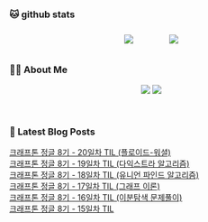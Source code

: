 
###  🐱 github stats  

<div id="main" align="center">
    <img src="https://github-readme-stats.vercel.app/api?username=Kojaewoong0504&count_private=true&show_icons=true&theme=tokyonight"
        style="height: auto; margin-left: 20px; margin-right: 20px; padding: 10px;"/>
    <img src="https://github-readme-stats.vercel.app/api/top-langs/?username=Kojaewoong0504&layout=compact"   
        style="height: auto; margin-left: 20px; margin-right: 20px; padding: 10px;"/>
</div>

###  💁‍♀️ About Me  
<p align="center">
    <a href="https://www.gowoong.com/"><img src="https://img.shields.io/badge/Blog-FF5722?style=flat-square&logo=Blogger&logoColor=white"/></a>
    <a href="mailto:jaewoong.ko0504@gmail.com"><img src="https://img.shields.io/badge/Gmail-d14836?style=flat-square&logo=Gmail&logoColor=white&link=ilovefran.ofm@gmail.com"/></a>
</p>

<br>

### 📕 Latest Blog Posts   

<a href ="https://www.gowoong.com/41"> 크래프톤 정글 8기 - 20일차 TIL (플로이드-워셜) </a> <br>
<a href ="https://www.gowoong.com/40"> 크래프톤 정글 8기 - 19일차 TIL (다익스트라 알고리즘) </a> <br>
<a href ="https://www.gowoong.com/39"> 크래프톤 정글 8기 - 18일차 TIL (유니언 파인드 알고리즘) </a> <br>
<a href ="https://www.gowoong.com/38"> 크래프톤 정글 8기 - 17일차 TIL (그래프 이론) </a> <br>
<a href ="https://www.gowoong.com/37"> 크래프톤 정글 8기 - 16일차 TIL (이분탐색 문제풀이) </a> <br>
<a href ="https://www.gowoong.com/36"> 크래프톤 정글 8기 - 15일차 TIL </a> <br>
